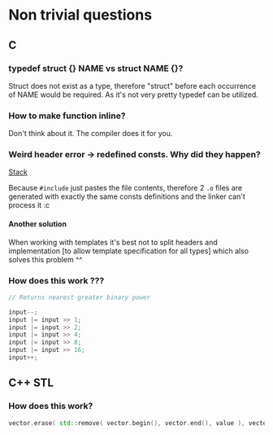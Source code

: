 # Non trivial questions

## C

### typedef struct {} NAME vs struct NAME {}?

Struct does not exist as a type, therefore "struct" before each occurrence of NAME would be required. As it's not very pretty typedef can be utilized.

### How to make function inline?

Don't think about it. The compiler does it for you.

### Weird header error -> redefined consts. Why did they happen?

[Stack](https://stackoverflow.com/questions/24216008/multiple-definition-of-const-variables-at-header-file)

Because `#include` just pastes the file contents, therefore 2 `.o` files are generated with exactly the same consts definitions and the linker can't process it :c

#### Another solution

When working with templates it's best not to split headers and implementation [to allow template specification for all types] which also solves this problem ^^

### How does this work ???

```c
// Returns nearest greater binary power

input--;
input |= input >> 1;
input |= input >> 2;
input |= input >> 4;
input |= input >> 8;
input |= input >> 16;
input++;
```

## C++ STL

### How does this work?

```cpp
vector.erase( std::remove( vector.begin(), vector.end(), value ), vector.end() );
```